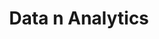 ---
title: "Data n Analytics"
description: "DNA adalah workshop yang diadakan oleh komunitas data mining dengan menghadirkan narasumber yang bekerja dibidang data mining untuk memberikan materi mengenai suatu topik kepada partisipan komunitas data mining. Workshopnya berisikan penyampaian materi dan kodingan dari topik tersebut"
eventDate: 2023-07-29
image: "/../../event-3.jpg"
isHighlighted: true
---